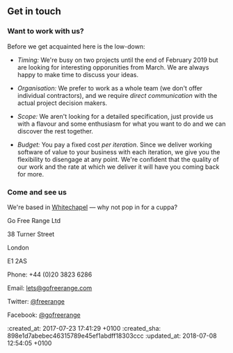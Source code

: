 <div id="contact" class="section group" markdown="1">

## Get in touch

<div id="working-together" markdown="1">

### Want to work with us?

Before we get acquainted here is the low-down:

* *Timing:* We're busy on two projects until the end of February 2019 but are looking for interesting opporunities from March. We are always happy to make time to discuss your ideas.

* *Organisation:* We prefer to work as a whole team (we don't offer individual contractors), and we require <em>direct communication</em> with the actual project decision makers.

* *Scope:* We aren't looking for a detailed specification, just provide us with a flavour and some enthusiasm for what you want to do and we can discover the rest together.

* *Budget:* You pay a fixed cost <em>per iteration</em>. Since we deliver working software of value to your business with each iteration, we give you the flexibility to disengage at any point. We're confident that the quality of our work and the rate at which we deliver it will have you coming back for more.

</div>

<div id="address-etc" markdown="1">

### Come and see us

<p>We're based in <a href="https://www.google.co.uk/maps/place/38+Turner+St,+Whitechapel,+London+E1+2AS/@51.5161112,-0.0626319,17z/data=!3m1!4b1!4m5!3m4!1s0x48761ccd3e8dc6d7:0x6a0e2078588a72!8m2!3d51.5161112!4d-0.0604432">Whitechapel</a> &mdash; why not pop in for a cuppa?</p>

<div class="vcard">
  <div class="adr">
    <p class="post-office-box">Go Free Range Ltd</p>
    <p class="street-address">38 Turner Street</p>
    <p class="locality">London</p>
    <p class="postal-code">E1 2AS</p>
  </div>
</div>

<div class="contact-methods">
  <p class="phone">Phone: +44 (0)20 3823 6286</p>
  <p class="email">Email: <a href="mailto:lets@gofreerange.com" title="Send us an email">lets@gofreerange.com</a></p>
  <p class="twitter">Twitter: <a href="http://twitter.com/freerange" title="Follow us on Twitter">@freerange</a></p>
  <p class="facebook">Facebook: <a href="https://fb.me/gofreerange" title="Follow us on Facebook">@gofreerange</a></p>
</div>

</div>
</div>

[email-address]: mailto:lets@gofreerange.com

:created_at: 2017-07-23 17:41:29 +0100
:created_sha: 898e1d7abebec46315789e45ef1abdff18303ccc
:updated_at: 2018-07-08 12:54:05 +0100

